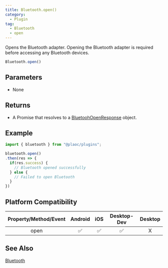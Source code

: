 ```yaml
---
title: Bluetooth.open()
category:
  - Plugin
tag:
  - Bluetooth
  - open
---
```


Opens the Bluetooth adapter.
Opening the Bluetooth adapter is required before accessing any Bluetooth devices.  

```js
Bluetooth.open()
```

## Parameters

- None

## Returns

- A Promise that resolves to a [BluetoohOpenResponse](../../interface/bluetooth-open-response/index.md) object.

## Example

```js
import { bluetooth } from "@plaoc/plugins";

bluetooth.open()
.then(res => {
  if(res.success) {
    // Bluetooth opened successfully
  } else {
    // Failed to open Bluetooth
  }  
})
```

## Platform Compatibility

| Property/Method/Event | Android | iOS | Desktop-Dev | Desktop |
|:---------------------:|:-------:|:---:|:-----------:|:-------:|
| open                  | ✅      | ✅  | ✅          | X       |

## See Also

[Bluetooth](./index.md)